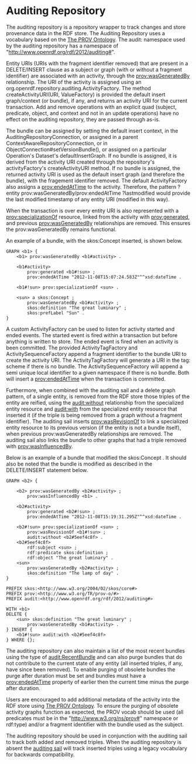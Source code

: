 Auditing Repository
===================

 The auditing repository is a repository wrapper to track changes and store provenance data in the RDF store. The Auditing Repository uses a vocabulary based on the [The PROV Ontology](http://www.w3.org/TR/prov-o/). The audit: namespace used by the auditing repository has a namespace of "http://www.openrdf.org/rdf/2012/auditing#".

 Entity URIs (URIs with the fragment identifier removed) that are present in a DELETE/INSERT clause as a subject or graph (with or without a fragment identifier) are associated with an activity, through the [prov:wasGeneratedBy](http://www.w3.org/TR/prov-o/#wasGeneratedBy) relationship. The URI of the activity is assigned using an org.openrdf.repository.auditing.ActivityFactory. The method createActivityURI(URI, ValueFactory) is provided the default insert graph/context (or bundle), if any, and returns an activity URI for the current transaction. Add and remove operations with an explicit quad (subject, predicate, object, and context and not in an update operations) have no effect on the auditing repository, they are passed through as-is.

 The bundle can be assigned by setting the default insert context, in the AuditingRepositoryConnection, or assigned in a parent ContextAwareRepositoryConnection, or in ObjectConnection#setVersionBundle(), or assigned on a particular Operation's Dataset's defaultInsertGraph. If no bundle is assigned, it is derived from the activity URI created through the repository's activityFactory's createActivityURI method. If no bundle is assigned, the returned activity URI is used as the default insert graph (and therefore the bundle), with the fragement identifier removed. The default ActivityFactory also assigns a [prov:endedAtTime](http://www.w3.org/TR/prov-o/#endedAtTime) to the activity. Therefore, the pattern ?entity prov:wasGeneratedBy/prov:endedAtTime ?lastmodified would provide the last modified timestamp of any entity URI (modified in this way).

 When the transaction is over every entity URI is also represented with a [prov:specializationOf](http://www.w3.org/TR/prov-o/#specializationOf) resource, linked from the activity with [prov:generated](http://www.w3.org/TR/prov-o/#generated), and previous [prov:wasGeneratedBy](http://www.w3.org/TR/prov-o/#wasGeneratedBy) relationships are removed. This ensures the prov:wasGeneratedBy remains functional.

 An example of a bundle, with the skos:Concept <sun> inserted, is shown below.

    GRAPH <b1> {
        <b1> prov:wasGeneratedBy <b1#activity> .
    
        <b1#activity>
            prov:generated <b1#!sun> ;
            prov:endedAtTime "2012-11-08T15:07:24.583Z"^^xsd:dateTime .
    
        <b1#!sun> prov:specializationOf <sun> .
    
        <sun> a skos:Concept ;
            prov:wasGeneratedBy <b1#activity> ;
            skos:definition "The great luminary" ;
            skos:prefLabel "Sun" .
    }

 A custom ActivityFactory can be used to listen for activity started and ended events. The started event is fired within a transaction but before anything is written to store. The ended event is fired when an activity is been committed. The provided ActivityTagFactory and ActivitySequenceFactory append a fragment identifier to the bundle URI to create the activity URI. The ActivityTagFactory will generate a URI in the tag: scheme if there is no bundle. The ActivitySequenceFactory will append a semi unique local identifier to a given namespace if there is no bundle. Both will insert a [prov:endedAtTime](http://www.w3.org/TR/prov-o/#endedAtTime) when the transaction is committed.

 Furthermore, when combined with the auditing sail and a delete graph pattern, of a single entity, is removed from the RDF store those triples of the entity are reified, using the [audit:without](http://www.openrdf.org/rdf/2012/auditing#without) relationship from the specialized entity resource and [audit:with](http://www.openrdf.org/rdf/2012/auditing#with) from the specialized entity resource that inserted it (if the triple is being removed from a graph without a fragment identifier). The auditing sail inserts [prov:wasRevisionOf](http://www.w3.org/TR/prov-o/#wasRevisionOf) to link a specialized entity resource to its previous version (if the entity is not a bundle itself), when previous prov:wasGeneratedBy relationships are removed. The auditing sail also links the bundle to other graphs that had a triple removed with [prov:wasInfluencedBy](http://www.w3.org/TR/prov-o/#wasInfluencedBy).

 Below is an example of a bundle that modified the skos:Concept <sun>. It should also be noted that the bundle <b1> is modified as described in the DELETE/INSERT statement below.

    GRAPH <b2> {
    
        <b2> prov:wasGeneratedBy <b2#activity> ;
            prov:wasInfluencedBy <b1> .
    
        <b2#activity>
            prov:generated <b2#!sun> ;
            prov:endedAtTime "2012-11-08T15:19:31.295Z"^^xsd:dateTime .
    
        <b2#!sun> prov:specializationOf <sun> ;
            prov:wasRevisionOf <b1#!sun> ;
            audit:without <b2#5eef4c8f> .
        <b2#5eef4c8f>
            rdf:subject <sun> ;
            rdf:predicate skos:definition ;
            rdf:object "The great luminary" .
        <sun>
            prov:wasGeneratedBy <b2#activity> ;
            skos:definition "The lamp of day" .
    }

    PREFIX skos:<http://www.w3.org/2004/02/skos/core#>
    PREFIX prov:<http://www.w3.org/TR/prov-o/#>
    PREFIX audit:<http://www.openrdf.org/rdf/2012/auditing#>
    
    WITH <b1>
    DELETE {
        <sun> skos:definition "The great luminary" ;
            prov:wasGeneratedBy <b1#activity> .
    } INSERT {
        <b1#!sun> audit:with <b2#5eef4c8f>
    } WHERE {};

 The auditing repository can also maintain a list of the most recent bundles using the type of [audit:RecentBundle](http://www.openrdf.org/rdf/2012/auditing#RecentBundle) and can also purge bundles that do not contribute to the current state of any entity (all inserted triples, if any, have since been removed). To enable purging of obsolete bundles the purge after duration must be set and bundles must have a [prov:endedAtTime](http://www.w3.org/TR/prov-o/#endedAtTime) property of earlier then the current time minus the purge after duration.

 Users are encouraged to add additional metadata of the activity into the RDF store using [The PROV Ontology](http://www.w3.org/TR/prov-o/). To ensure the purging of obsolete activity graphs function as expected, the PROV vocab should be used (all predicates must be in the "http://www.w3.org/ns/prov#" namespace or rdf:type) and/or a fragment identifier with the bundle used as the subject.

 The auditing repository should be used in conjunction with the auditing sail to track both added and removed triples. When the auditing repository is absent the [auditing sail](https://bitbucket.org/openrdf/alibaba/src/master/alibaba-sail-auditing/) will track inserted triples using a legacy vocabulary for backwards compatibility.

